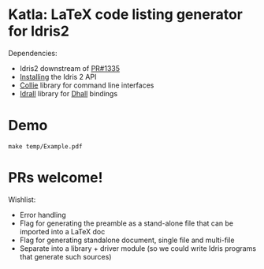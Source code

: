 # Katla: LaTeX code listing generator for Idris2

Dependencies:
+ Idris2 downstream of [PR#1335](https://github.com/idris-lang/Idris2/pull/1335)
+ [Installing](https://github.com/idris-lang/Idris2/blob/master/INSTALL.md#6-optional-installing-the-idris-2-api) the Idris 2 API
+ [Collie](https://github.com/ohad/collie) library for command line interfaces
+ [Idrall](https://github.com/alexhumphreys/idrall) library for
  [Dhall](https://dhall-lang.org/) bindings

# Demo
`make temp/Example.pdf`

# PRs welcome!

Wishlist:

+ Error handling
+ Flag for generating the preamble as a stand-alone file that can be imported into a LaTeX doc
+ Flag for generating standalone document, single file and multi-file
+ Separate into a library + driver module (so we could write Idris programs that generate such sources)
